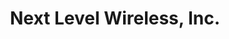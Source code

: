 ---
title: "Next Level Wireless, Inc."
url: /ridgewood/next-level-wireless-inc/
shop: mobile phone
---